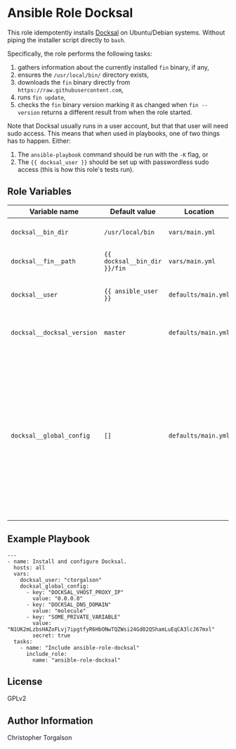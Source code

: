 # Ansible Role Docksal

This role idempotently installs [Docksal](https://docksal.io/) on Ubuntu/Debian
systems. Without piping the installer script directly to `bash`.

Specifically, the role performs the following tasks:

1. gathers information about the currently installed `fin` binary, if any,
2. ensures the `/usr/local/bin/` directory exists,
3. downloads the `fin` binary directly from `https://raw.githubusercontent.com`,
4. runs `fin update`,
5. checks the `fin` binary version marking it as changed when `fin --version`
   returns a different result from when the role started.

Note that Docksal usually runs in a user account, but that that user will need
sudo access. This means that when used in playbooks, one of two things has to
happen. Either:

1. The `ansible-playbook` command should be run with the `-K` flag, or
2. The `{{ docksal_user }}` should be set up with passwordless sudo access 
   (this is how this role's tests run).

## Role Variables

| Variable name              | Default value                | Location            | Description                                   |
|----------------------------|------------------------------|---------------------|-----------------------------------------------|
| `docksal__bin_dir`         | `/usr/local/bin`             | `vars/main.yml`     | The directory to install the `fin` binary to. |
| `docksal__fin__path`       | `{{ docksal__bin_dir }}/fin` | `vars/main.yml`     | The full path to the installed `fin` binary.  |
| `docksal__user`            | `{{ ansible_user }}`         | `defaults/main.yml` | The user to install Docksal/fin for.          |
| `docksal__docksal_version` | `master`                     | `defaults/main.yml` | The specific version of Docksal to install.   |
| `docksal__global_config`   | `[]`                         | `defaults/main.yml` | Config  variables to set in the `docksal_user`'s `.docksal` directory. Each item must include a `key` property and a `value` property. If the item also has a property `secret` set to `true`, `no_log` will be used for the ansible task that sets the variable. |

## Example Playbook

    ---
    - name: Install and configure Docksal.
      hosts: all
      vars:
        docksal_user: "ctorgalson"
        docksal_global_config:
          - key: "DOCKSAL_VHOST_PROXY_IP"
            value: "0.0.0.0"
          - key: "DOCKSAL_DNS_DOMAIN"
            value: "molecule"
          - key: "SOME_PRIVATE_VARIABLE"
            value: "N1UK2mLzbsHAZoFLvj7ipgtfyR6HbONwTQZWsi24Gd02QShamLuEqCA3lcJ67mxl"
            secret: true
      tasks:
        - name: "Include ansible-role-docksal"
          include_role:
            name: "ansible-role-docksal"

## License

GPLv2

## Author Information

Christopher Torgalson

